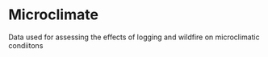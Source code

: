 # Microclimate
Data used for assessing the effects of logging and wildfire on microclimatic condiitons
